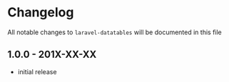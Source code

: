 # Changelog

All notable changes to `laravel-datatables` will be documented in this file

## 1.0.0 - 201X-XX-XX

- initial release
